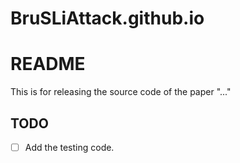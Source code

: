 # BruSLiAttack.github.io
# README 

This is for releasing the source code of the paper "..."

## TODO 
- [ ] Add the testing code.
